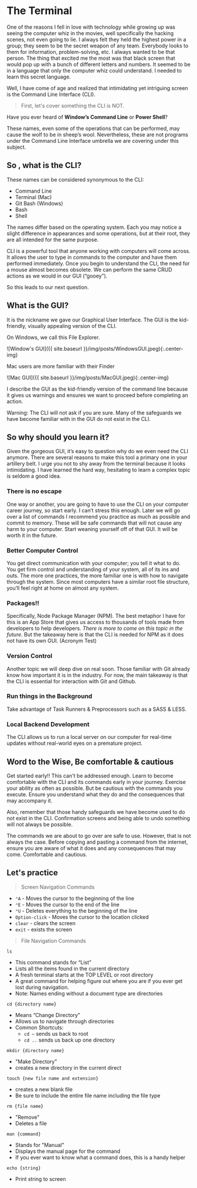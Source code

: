 # The Terminal

One of the reasons I fell in love with technology while growing up was seeing the computer whiz in the movies, well specifically the hacking scenes, not even going to lie. I always felt they held the highest power in a group; they seem to be the secret weapon of any team. Everybody looks to them for information, problem-solving, etc. I always wanted to be that person. The thing that excited me the most was that black screen that would pop up with a bunch of different letters and numbers. It seemed to be in a language that only the computer whiz could understand. I needed to learn this secret language.

Well, I have come of age and realized that intimidating yet intriguing screen is the Command Line Interface (CLI).

> First, let's cover something the CLI is NOT.

Have you ever heard of __Window’s Command Line__ or __Power Shell__?

These names, even some of the operations that can be performed, may cause the wolf to be in sheep’s wool. Nevertheless, these are not programs under the Command Line Interface umbrella we are covering under this subject.

## So , what is the CLI?

These names can be considered synonymous to the CLI:
- Command Line
- Terminal (Mac)
- Git Bash (Windows)
- Bash
- Shell

The names differ based on the operating system. Each you may notice a slight difference in appearances and some operations, but at their root, they are all intended for the same purpose.

CLI is a powerful tool that anyone working with computers will come across. It allows the user to type in commands to the computer and have them performed immediately.  Once you begin to understand the CLI, the need for a mouse almost becomes obsolete. We can perform the same CRUD actions as we would in our GUI (“gooey”).

So this leads to our next question.

## What is the GUI?

It is the nickname we gave our Graphical User Interface. The GUI is the kid-friendly, visually appealing version of the CLI.

On Windows, we call this File Explorer.

![Window's GUI]({{ site.baseurl }}/img/posts/WindowsGUI.jpeg){:.center-img}

Mac users are more familiar with their Finder

![Mac GUI]({{ site.baseurl }}/img/posts/MacGUI.jpeg){:.center-img}

I describe the GUI as the kid-friendly version of the command line because it gives us warnings and ensures we want to proceed before completing an action. 

Warning: The CLI will not ask if you are sure. Many of the safeguards we have become familiar with in the GUI do not exist in the CLI.

## So why should you learn it?

Given the gorgeous GUI, it’s easy to question why do we even need the CLI anymore. There are several reasons to make this tool a primary one in your artillery belt. I urge you not to shy away from the terminal because it looks intimidating. I have learned the hard way, hesitating to learn a complex topic is seldom a good idea.

### There is no escape

One way or another, you are going to have to use the CLI on your computer career journey, so start early. I can’t stress this enough. Later we will go over a list of commands I recommend you practice as much as possible and commit to memory. These will be safe commands that will not cause any harm to your computer. Start weaning yourself off of that GUI. It will be worth it in the future.

### Better Computer Control

You get direct communication with your computer; you tell it what to do. You get firm control and understanding of your system, all of its ins and outs.  The more one practices, the more familiar one is with how to navigate through the system. Since most computers have a similar root file structure, you’ll feel right at home on almost any system. 

### Packages!!

Specifically, Node Package Manager (NPM). The best metaphor I have for this is an App Store that gives us access to thousands of tools made from developers to help developers. *There is more to come on this topic in the future.* But the takeaway here is that the CLI is needed for NPM as it does not have its own GUI. (Acronym Test)

### Version Control

Another topic we will deep dive on real soon. Those familiar with Git already know how important it is in the industry. For now, the main takeaway is that the CLI is essential for interaction with Git and Github.

### Run things in the Background 

Take advantage of Task Runners & Preprocessors such as a SASS & LESS.

### Local Backend Development

The CLI allows us to run a local server on our computer for real-time updates without real-world eyes on a premature project. 

## Word to the Wise, Be comfortable & cautious

Get started early!! This can't be addressed enough. Learn to become comfortable with the CLI and its commands early in your journey. Exercise your ability as often as possible. But be cautious with the commands you execute. Ensure you understand what they do and the consequences that may accompany it.

Also, remember that those handy safeguards we have become used to do not exist in the CLI. Confirmation screens and being able to undo something will not always be possible. 

The commands we are about to go over are safe to use. However, that is not always the case. Before copying and pasting a command from the internet, ensure you are aware of what it does and any consequences that may come. Comfortable and cautious.

## Let's practice

> Screen Navigation Commands

- `⌃A` - Moves the cursor to the beginning of the line
- `⌃E` - Moves the cursor to the end of the line
- `⌃U` - Deletes everything to the beginning of the line
- `Option-click` - Moves the cursor to the location clicked
- `clear` - clears the screen
- `exit` - exists the screen

> File Navigation Commands

`ls`

- This command stands for “List”
- Lists all the items found in the current directory
- A fresh terminal starts at the TOP LEVEL or root directory
- A great command for helping figure out where you are if you ever get lost during navigation.
- Note: Names ending without a document type are directories

`cd {directory name}`

- Means “Change Directory”
- Allows us to navigate through directories
- Common Shortcuts:
    - `cd ~` sends us back to root
    - `cd ..` sends us back up one directory

`mkdir {directory name}`

- "Make Directory"
- creates a new directory in the current direct

`touch {new file name and extension}` 

- creates a new blank file 
- Be sure to include the entire file name including the file type

`rm {file name}`

- "Remove"
- Deletes a file 

`man {command}`

- Stands for "Manual"
- Displays the manual page for the command
- If you ever want to know what a command does, this is a handy helper

`echo {string}`	

- Print string to screen
